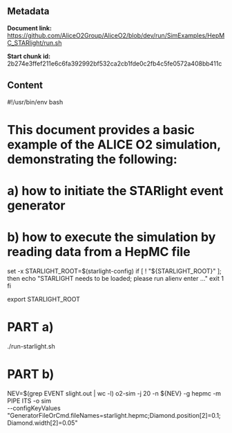 ## Metadata

**Document link:** https://github.com/AliceO2Group/AliceO2/blob/dev/run/SimExamples/HepMC_STARlight/run.sh

**Start chunk id:** 2b274e3ffef211e6c6fa392992bf532ca2cb1fde0c2fb4c5fe0572a408bb411c

## Content

#!/usr/bin/env bash
#
# This document provides a basic example of the ALICE O2 simulation, demonstrating the following:
#

# a) how to initiate the STARlight event generator
# b) how to execute the simulation by reading data from a HepMC file

set -x
STARLIGHT_ROOT=$(starlight-config)
if [ ! "${STARLIGHT_ROOT}" ]; then
    echo "STARLIGHT needs to be loaded; please run alienv enter ..."
    exit 1
fi

export STARLIGHT_ROOT
# PART a)
./run-starlight.sh

# PART b)
NEV=$(grep EVENT slight.out | wc -l)
o2-sim -j 20 -n ${NEV} -g hepmc -m PIPE ITS -o sim \
       --configKeyValues "GeneratorFileOrCmd.fileNames=starlight.hepmc;Diamond.position[2]=0.1;Diamond.width[2]=0.05"